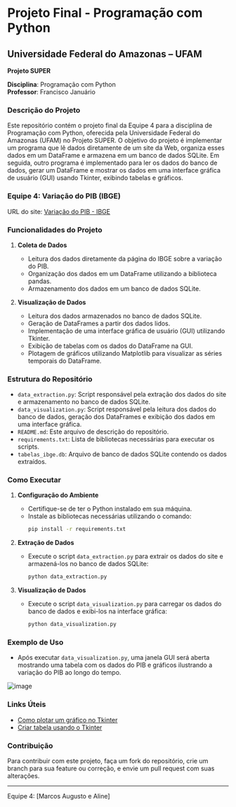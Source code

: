 # Projeto Final - Programação com Python

## Universidade Federal do Amazonas – UFAM
**Projeto SUPER**

**Disciplina**: Programação com Python  
**Professor**: Francisco Januário  

### Descrição do Projeto
Este repositório contém o projeto final da Equipe 4 para a disciplina de Programação com Python, oferecida pela Universidade Federal do Amazonas (UFAM) no Projeto SUPER. O objetivo do projeto é implementar um programa que lê dados diretamente de um site da Web, organiza esses dados em um DataFrame e armazena em um banco de dados SQLite. Em seguida, outro programa é implementado para ler os dados do banco de dados, gerar um DataFrame e mostrar os dados em uma interface gráfica de usuário (GUI) usando Tkinter, exibindo tabelas e gráficos.

### Equipe 4: Variação do PIB (IBGE)
URL do site: [Variação do PIB - IBGE](https://www.ibge.gov.br/indicadores#variacao-do-pib)

### Funcionalidades do Projeto

1. **Coleta de Dados**
   - Leitura dos dados diretamente da página do IBGE sobre a variação do PIB.
   - Organização dos dados em um DataFrame utilizando a biblioteca pandas.
   - Armazenamento dos dados em um banco de dados SQLite.

2. **Visualização de Dados**
   - Leitura dos dados armazenados no banco de dados SQLite.
   - Geração de DataFrames a partir dos dados lidos.
   - Implementação de uma interface gráfica de usuário (GUI) utilizando Tkinter.
   - Exibição de tabelas com os dados do DataFrame na GUI.
   - Plotagem de gráficos utilizando Matplotlib para visualizar as séries temporais do DataFrame.

### Estrutura do Repositório

- `data_extraction.py`: Script responsável pela extração dos dados do site e armazenamento no banco de dados SQLite.
- `data_visualization.py`: Script responsável pela leitura dos dados do banco de dados, geração dos DataFrames e exibição dos dados em uma interface gráfica.
- `README.md`: Este arquivo de descrição do repositório.
- `requirements.txt`: Lista de bibliotecas necessárias para executar os scripts.
- `tabelas_ibge.db`: Arquivo de banco de dados SQLite contendo os dados extraídos.

### Como Executar

1. **Configuração do Ambiente**
   - Certifique-se de ter o Python instalado em sua máquina.
   - Instale as bibliotecas necessárias utilizando o comando:
     ```bash
     pip install -r requirements.txt
     ```

2. **Extração de Dados**
   - Execute o script `data_extraction.py` para extrair os dados do site e armazená-los no banco de dados SQLite:
     ```bash
     python data_extraction.py
     ```

3. **Visualização de Dados**
   - Execute o script `data_visualization.py` para carregar os dados do banco de dados e exibi-los na interface gráfica:
     ```bash
     python data_visualization.py
     ```

### Exemplo de Uso

- Após executar `data_visualization.py`, uma janela GUI será aberta mostrando uma tabela com os dados do PIB e gráficos ilustrando a variação do PIB ao longo do tempo.

![image](https://github.com/maike616/TP_CursoPython_IA_TASK/assets/32426980/f83d9c26-afb0-496e-9c36-16741d6d6843)

### Links Úteis
- [Como plotar um gráfico no Tkinter](https://www.pythontutorial.net/tkinter/tkinter-matplotlib/)
- [Criar tabela usando o Tkinter](https://www.geeksforgeeks.org/create-table-using-tkinter/)

### Contribuição
Para contribuir com este projeto, faça um fork do repositório, crie um branch para sua feature ou correção, e envie um pull request com suas alterações.

---

Equipe 4: [Marcos Augusto e Aline]

